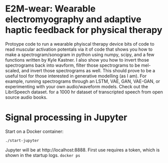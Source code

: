 # E2M-wear: Wearable electromyography and adaptive haptic feedback for physical therapy

Protoype code to run a wearable phyiscal therapy device bits of code to read muscular activation potentals via it of code that shows you how to make a spectrogram/sonogram in python using numpy, scipy, and a few functions written by Kyle Kastner. I also show you how to invert those spectrograms back into wavform, filter those spectrograms to be mel-scaled, and invert those spectrograms as well. This should prove to be a useful tool for those interested in generative modelling (as I am). For example, running spectrograms through an LSTM, VAE, GAN, VAE-GAN, or experimenting with your own audio/waveform models. Check out the LibriSpeech dataset. for a 1000 hr dataset of transcripted speech from open source audio books.

# Signal processing in Jupyter

Start on a Docker container:

```
./start-jupyter
```

Jupyter will be at http://localhost:8888. First use requires a token, which is shown in the startup logs. 
 `docker ps` 